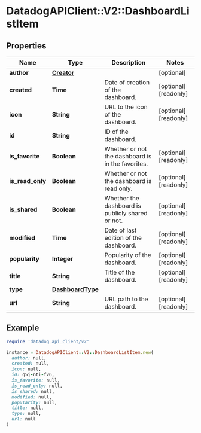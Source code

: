 # DatadogAPIClient::V2::DashboardListItem

## Properties

| Name             | Type                                  | Description                                       | Notes                |
| ---------------- | ------------------------------------- | ------------------------------------------------- | -------------------- |
| **author**       | [**Creator**](Creator.md)             |                                                   | [optional]           |
| **created**      | **Time**                              | Date of creation of the dashboard.                | [optional][readonly] |
| **icon**         | **String**                            | URL to the icon of the dashboard.                 | [optional][readonly] |
| **id**           | **String**                            | ID of the dashboard.                              |                      |
| **is_favorite**  | **Boolean**                           | Whether or not the dashboard is in the favorites. | [optional][readonly] |
| **is_read_only** | **Boolean**                           | Whether or not the dashboard is read only.        | [optional][readonly] |
| **is_shared**    | **Boolean**                           | Whether the dashboard is publicly shared or not.  | [optional][readonly] |
| **modified**     | **Time**                              | Date of last edition of the dashboard.            | [optional][readonly] |
| **popularity**   | **Integer**                           | Popularity of the dashboard.                      | [optional][readonly] |
| **title**        | **String**                            | Title of the dashboard.                           | [optional][readonly] |
| **type**         | [**DashboardType**](DashboardType.md) |                                                   |                      |
| **url**          | **String**                            | URL path to the dashboard.                        | [optional][readonly] |

## Example

```ruby
require 'datadog_api_client/v2'

instance = DatadogAPIClient::V2::DashboardListItem.new(
  author: null,
  created: null,
  icon: null,
  id: q5j-nti-fv6,
  is_favorite: null,
  is_read_only: null,
  is_shared: null,
  modified: null,
  popularity: null,
  title: null,
  type: null,
  url: null
)
```

